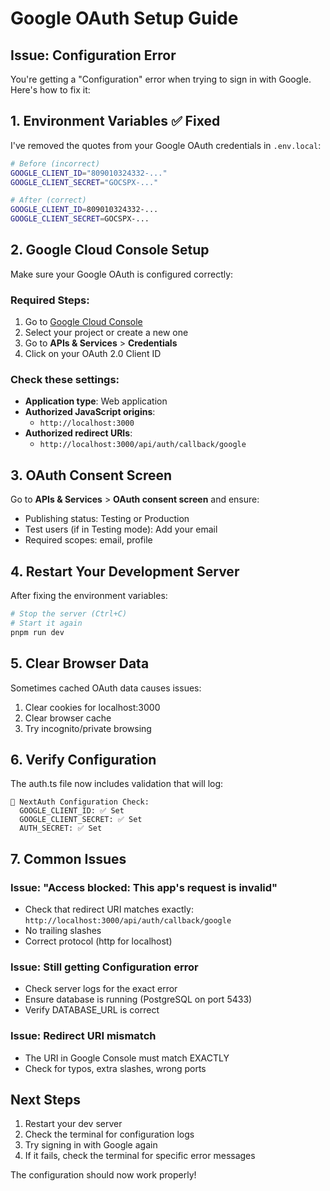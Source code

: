 # Google OAuth Setup Guide

## Issue: Configuration Error

You're getting a "Configuration" error when trying to sign in with Google. Here's how to fix it:

## 1. Environment Variables ✅ Fixed

I've removed the quotes from your Google OAuth credentials in `.env.local`:

```bash
# Before (incorrect)
GOOGLE_CLIENT_ID="809010324332-..."
GOOGLE_CLIENT_SECRET="GOCSPX-..."

# After (correct)
GOOGLE_CLIENT_ID=809010324332-...
GOOGLE_CLIENT_SECRET=GOCSPX-...
```

## 2. Google Cloud Console Setup

Make sure your Google OAuth is configured correctly:

### Required Steps:

1. Go to [Google Cloud Console](https://console.cloud.google.com/)
2. Select your project or create a new one
3. Go to **APIs & Services** > **Credentials**
4. Click on your OAuth 2.0 Client ID

### Check these settings:

- **Application type**: Web application
- **Authorized JavaScript origins**:
  - `http://localhost:3000`
- **Authorized redirect URIs**:
  - `http://localhost:3000/api/auth/callback/google`

## 3. OAuth Consent Screen

Go to **APIs & Services** > **OAuth consent screen** and ensure:

- Publishing status: Testing or Production
- Test users (if in Testing mode): Add your email
- Required scopes: email, profile

## 4. Restart Your Development Server

After fixing the environment variables:

```bash
# Stop the server (Ctrl+C)
# Start it again
pnpm run dev
```

## 5. Clear Browser Data

Sometimes cached OAuth data causes issues:

1. Clear cookies for localhost:3000
2. Clear browser cache
3. Try incognito/private browsing

## 6. Verify Configuration

The auth.ts file now includes validation that will log:

```
🔧 NextAuth Configuration Check:
  GOOGLE_CLIENT_ID: ✅ Set
  GOOGLE_CLIENT_SECRET: ✅ Set
  AUTH_SECRET: ✅ Set
```

## 7. Common Issues

### Issue: "Access blocked: This app's request is invalid"

- Check that redirect URI matches exactly: `http://localhost:3000/api/auth/callback/google`
- No trailing slashes
- Correct protocol (http for localhost)

### Issue: Still getting Configuration error

- Check server logs for the exact error
- Ensure database is running (PostgreSQL on port 5433)
- Verify DATABASE_URL is correct

### Issue: Redirect URI mismatch

- The URI in Google Console must match EXACTLY
- Check for typos, extra slashes, wrong ports

## Next Steps

1. Restart your dev server
2. Check the terminal for configuration logs
3. Try signing in with Google again
4. If it fails, check the terminal for specific error messages

The configuration should now work properly!
